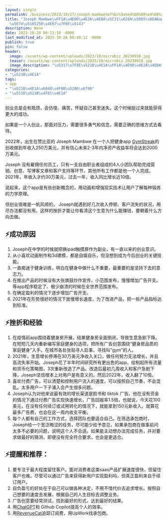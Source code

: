 ```yaml
---
layout: single
permalink: /business/2023/10/27/joseph-mambwe%ef%bc%9a%e4%b8%80%e4%b8%aa%e4%ba%ba%e5%b0%b1%e6%8a%8a%e5%81%a5%e8%ba%abapp%e5%81%9a%e5%88%b0%e5%b9%b4%e5%85%a5250%e4%b8%87%e7%be%8e%e5%85%83/
title: "Joseph Mambwe\uFF1A\u4E00\u4E2A\u4EBA\u5C31\u628A\u5065\u8EABapp\u505A\u5230\
  \u5E74\u5165250\u4E07\u7F8E\u5143"
description: None
date: 2023-10-28 00:13:10 -0000
last_modified_at: 2023-10-28 00:40:12 -0000
publish: true
pin: false
header:
  image: /assets/wp-content/uploads/2023/10/microbiz_20230918.jpg
  teaser: /assets/wp-content/uploads/2023/10/microbiz_20230918.jpg
  image_description: "\u5317\u7F8E\u521B\u4E1A\uFF1A\u4E00\u4E2A\u4EBA\u628A\u5065\u8EAB\u505A"
categories:
- "\u521B\u4E1A"
tags:
- app
- "\u521B\u4E1A\u6848\u4F8B\u5206\u6790"
- "\u521D\u521B\u4F01\u4E1A"
---
```

创业总是会有瓶颈，会彷徨、痛苦，怀疑自己甚至迷失。这个时候挺过来就能获得更大的成功。

如果是一个人创业，那面对压力，需要很多勇气和信念，需要正确的思维方式去看待。

2022年，出生在赞比亚的 Joseph Mambwe 在一个人把健身app [GymStreak](https://apps.apple.com/us/app/gym-streak-ai-workout-planner/id1371187280)的创收做到年收入250万美元，并有信心未来2-3年内净资产收益率将会达到2000万美元。

Joseph 没有雇佣任何员工，只有一支自由职业者组成的4人小团队帮助完成营销、创意、写博客文章和客户支持等环节，其他所有工作都是他一个人完成。2021年，年收入才约30万美元，过去一年，收入同比增长近10倍。

说起来，这个app是有些创新概念的，用动画和增强现实技术让用户了解每种锻炼的力学原理。

但创业很难是一帆风顺的， Joseph就遇到好几次收入停顿、客户流失的状况，用尽办法都没有用。这样的挫折才能让你看清这个生意为什么能赚钱，要朝着什么方向去做。

## ⚡成功原因

  1. Joseph在中学的时候就把换ipad触摸屏作为副业，有一直以来的创业意识。
  2. 从小喜欢动画制作和3d建模，都是自娱自乐，但没想到成为今后创业的关键技能。
  3. 一直痴迷于健身训练，明白在健身中做什么不重要，最重要的是坚持下去的意志力。
  4. 在推出产品的时候没有大张旗鼓炒作宣传，小范围发布，慢慢增加广告开支。等app程序稳定了、极少崩溃的时候在全世界范围发布。
  5. 在确定盈利的情况下逐步增加广告开支。
  6. 2021年在形势很好的情况下放慢增长速度，为了改进产品，把一些产品指标达到标准。

## ⚡挫折和经验

  1. 在疫情前app围绕着健身房开展，结果健身房全面倒闭，导致生意急剧下降。在短短几天内重新编写家庭健身的选项，把所有广告创意围绕“健身房品质的家庭健身”入手。在城市各处张贴寻人启事，寻找叫“gym”的人。
  2. 2021年，生意增长停滞在30万美元净收入关口，做任何努力无法增长，并且高流失率开始。Joseph花了半年时间研究所有更出色的app，绘制起所有流量和货币化策略图，3次重新改造了产品。改造后最初几周收入和客户急剧下降，Joseph坚信根本上对用户是有意义的。然后2022年，收入翻了10倍。
  3. 喜欢付费广告，可以清楚和控制用户流入的速度，可以按照自己节奏，不会混乱。太多用户一下子涌入会产生很多问题。
  4. Joseph认为对他来说最有效的增长渠道是脸书和 tiktok 广告。他在没有资金的情况下通过付费广告实现快速增长，广告回报率1.5倍，也就说，今天花100美元，在没有任何续订或试用转化的情况下，就能拿到150元新收入。就算花最多广告费，也会在这一周内收支平衡。
  5. 每个人都有自己的工作方式，选择团队也要适合自己。在筛选承包商时，Joseph给一个宽泛晦涩的任务，尽可能少给予意见，如果承包商在做事前问太多不必要的问题，说明这个人不合适。如果能主动想办法完成任务，并对要求做最好的猜测，即便没有完全符合要求，也会是更适合。

## ⚡提醒和推荐：

  1. 要专注于最大程度留住客户。面对消费者这类saas产品扩展速度很快，但留住客户也难。尽管可以通过广告来获得新用户实现盈利吗，但真正盈利来自于续订用户。
  2. 自负盈亏的好处在于自己可以做各种决定，不用不惜代价去追求增长。按照自己想要的速度去发展，根据自己的人生目标去调整业务。
  3. 广告创意要经常测试，找到最好的形式，达到最好的结果。
  4. 用[ChatGPT](https://chat.openai.com)和 Github Copilot提高个人的效率。
  5. 用[RevenueCat](https://www.revenuecat.com)追踪订阅费，用UpWork找承包商。
